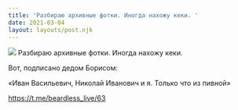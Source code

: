 ```yaml
---
title: 'Разбираю архивные фотки. Иногда нахожу кеки. '
date: 2021-03-04
layout: layouts/post.njk
---
```


![](https://i.ibb.co/RPRyHKz/file-20.jpg)
Разбираю архивные фотки. Иногда нахожу кеки. 

Вот, подписано дедом Борисом:

«Иван Васильевич, Николай Иванович и я. Только что из пивной»

https://t.me/beardless_live/63